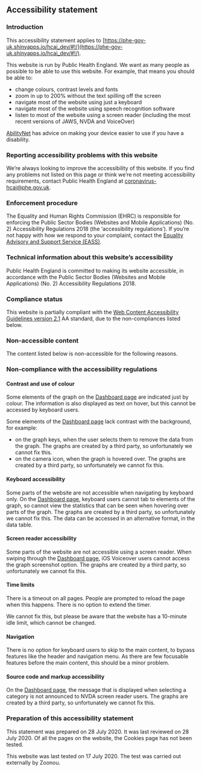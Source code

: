 ## Accessibility statement

### Introduction

This accessibility statement applies to [https://phe-gov-uk.shinyapps.io/hcai_dev/#!/](https://phe-gov-uk.shinyapps.io/hcai_dev/#!/).

This website is run by Public Health England. We want as many people as possible to be able to use this website. For example, that means you should be able to:

+ change colours, contrast levels and fonts
+ zoom in up to 200% without the text spilling off the screen
+ navigate most of the website using just a keyboard
+ navigate most of the website using speech recognition software
+ listen to most of the website using a screen reader (including the most recent versions of JAWS, NVDA and VoiceOver)

[AbilityNet](https://mcmw.abilitynet.org.uk/) has advice on making your device easier to use if you have a disability.

### Reporting accessibility problems with this website

We’re always looking to improve the accessibility of this website. If you find any problems not listed on this page or think we’re not meeting accessibility requirements, contact Public Health England at [coronavirus-hcai@phe.gov.uk](mailto:coronavirus-hcai@phe.gov.uk).

### Enforcement procedure

The Equality and Human Rights Commission (EHRC) is responsible for enforcing the Public Sector Bodies (Websites and Mobile Applications) (No. 2) Accessibility Regulations 2018 (the ‘accessibility regulations’). If you’re not happy with how we respond to your complaint, contact the [Equality Advisory and Support Service (EASS)](https://www.equalityadvisoryservice.com/).

### Technical information about this website’s accessibility

Public Health England is committed to making its website accessible, in accordance with the Public Sector Bodies (Websites and Mobile Applications) (No. 2) Accessibility Regulations 2018.

### Compliance status

This website is partially compliant with the [Web Content Accessibility Guidelines version 2.1](https://www.w3.org/TR/WCAG21/) AA standard, due to the non-compliances listed below.

### Non-accessible content

The content listed below is non-accessible for the following reasons.

### Non-compliance with the accessibility regulations

#### Contrast and use of colour

Some elements of the graph on the [Dashboard page](#!/) are indicated just by colour. The information is also displayed as text on hover, but this cannot be accessed by keyboard users.

Some elements of the [Dashboard page](#!/) lack contrast with the background, for example:

+ on the graph keys, when the user selects them to remove the data from the graph.  The graphs are created by a third party, so unfortunately we cannot fix this.
+ on the camera icon, when the graph is hovered over. The graphs are created by a third party, so unfortunately we cannot fix this.

#### Keyboard accessibility

Some parts of the website are not accessible when navigating by keyboard only. On the [Dashboard page](#!/), keyboard users cannot tab to elements of the graph, so cannot view the statistics that can be seen when hovering over parts of the graph. The graphs are created by a third party, so unfortunately we cannot fix this. The data can be accessed in an alternative format, in the data table.

#### Screen reader accessibility

Some parts of the website are not accessible using a screen reader. When swiping through the [Dashboard page](#!/), iOS Voiceover users cannot access the graph screenshot option. The graphs are created by a third party, so unfortunately we cannot fix this.

#### Time limits

There is a timeout on all pages. People are prompted to reload the page when this happens. There is no option to extend the timer.

We cannot fix this, but please be aware that the website has a 10-minute idle limit, which cannot be changed.

#### Navigation

There is no option for keyboard users to skip to the main content, to bypass features like the header and navigation menu. As there are few focusable features before the main content, this should be a minor problem.

#### Source code and markup accessibility

On the [Dashboard page](#!/), the message that is displayed when selecting a category is not announced to NVDA screen reader users. The graphs are created by a third party, so unfortunately we cannot fix this.

### Preparation of this accessibility statement

This statement was prepared on 28 July 2020. It was last reviewed on 28 July 2020. Of all the pages on the website, the Cookies page has not been tested.

This website was last tested on 17 July 2020. The test was carried out externally by Zoonou.
